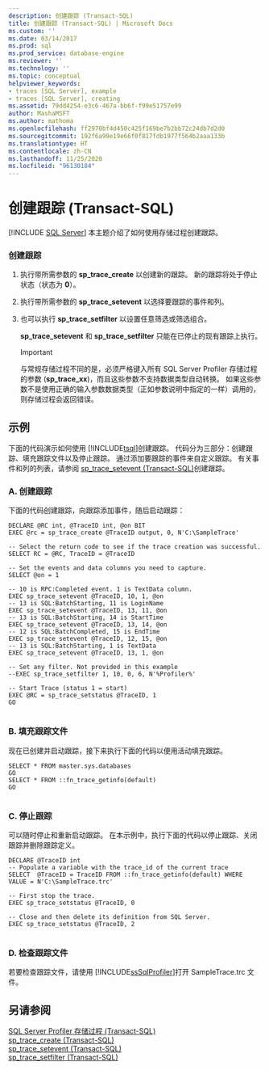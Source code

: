```yaml
---
description: 创建跟踪 (Transact-SQL)
title: 创建跟踪 (Transact-SQL) | Microsoft Docs
ms.custom: ''
ms.date: 03/14/2017
ms.prod: sql
ms.prod_service: database-engine
ms.reviewer: ''
ms.technology: ''
ms.topic: conceptual
helpviewer_keywords:
- traces [SQL Server], example
- traces [SQL Server], creating
ms.assetid: 79dd4254-e3c6-467a-bb6f-f99e51757e99
author: MashaMSFT
ms.author: mathoma
ms.openlocfilehash: ff2970bf4d450c425f169be7b2bb72c24db7d2d0
ms.sourcegitcommit: 192f6a99e19e66f0f817fdb1977f564b2aaa133b
ms.translationtype: HT
ms.contentlocale: zh-CN
ms.lasthandoff: 11/25/2020
ms.locfileid: "96130184"
---
```

# <a name="create-a-trace-transact-sql"></a>创建跟踪 (Transact-SQL)
 [!INCLUDE [SQL Server](../../includes/applies-to-version/sqlserver.md)]
  本主题介绍了如何使用存储过程创建跟踪。  
  
### <a name="to-create-a-trace"></a>创建跟踪  
  
1.  执行带所需参数的 **sp_trace_create** 以创建新的跟踪。 新的跟踪将处于停止状态（状态为 **0**）。  
  
2.  执行带所需参数的 **sp_trace_setevent** 以选择要跟踪的事件和列。  
  
3.  也可以执行 **sp_trace_setfilter** 以设置任意筛选或筛选组合。  

     **sp_trace_setevent** 和 **sp_trace_setfilter** 只能在已停止的现有跟踪上执行。  
  
    > [!IMPORTANT]  
    >  与常规存储过程不同的是，必须严格键入所有 SQL Server Profiler 存储过程的参数 (<strong>sp_trace_xx</strong>)，而且这些参数不支持数据类型自动转换。 如果这些参数不是使用正确的输入参数数据类型（正如参数说明中指定的一样）调用的，则存储过程会返回错误。  
  
## <a name="examples"></a>示例

 下面的代码演示如何使用 [!INCLUDE[tsql](../../includes/tsql-md.md)]创建跟踪。 代码分为三部分：创建跟踪、填充跟踪文件以及停止跟踪。 通过添加要跟踪的事件来自定义跟踪。 有关事件和列的列表，请参阅 [sp_trace_setevent (Transact-SQL)](../../relational-databases/system-stored-procedures/sp-trace-setevent-transact-sql.md)创建跟踪。  
  
### <a name="a-create-a-trace"></a>A. 创建跟踪
 下面的代码创建跟踪，向跟踪添加事件，随后启动跟踪：  
  
```  
DECLARE @RC int, @TraceID int, @on BIT  
EXEC @rc = sp_trace_create @TraceID output, 0, N'C:\SampleTrace'  
  
-- Select the return code to see if the trace creation was successful.  
SELECT RC = @RC, TraceID = @TraceID  
  
-- Set the events and data columns you need to capture.  
SELECT @on = 1  
  
-- 10 is RPC:Completed event. 1 is TextData column.   
EXEC sp_trace_setevent @TraceID, 10, 1, @on   
-- 13 is SQL:BatchStarting, 11 is LoginName  
EXEC sp_trace_setevent @TraceID, 13, 11, @on   
-- 13 is SQL:BatchStarting, 14 is StartTime  
EXEC sp_trace_setevent @TraceID, 13, 14, @on   
-- 12 is SQL:BatchCompleted, 15 is EndTime  
EXEC sp_trace_setevent @TraceID, 12, 15, @on   
-- 13 is SQL:BatchStarting, 1 is TextData  
EXEC sp_trace_setevent @TraceID, 13, 1, @on   
  
-- Set any filter. Not provided in this example  
--EXEC sp_trace_setfilter 1, 10, 0, 6, N'%Profiler%'  
  
-- Start Trace (status 1 = start)  
EXEC @RC = sp_trace_setstatus @TraceID, 1  
GO  
  
```  
  
### <a name="b-populate-the-trace-file"></a>B. 填充跟踪文件
 现在已创建并启动跟踪，接下来执行下面的代码以便用活动填充跟踪。  
  
```  
SELECT * FROM master.sys.databases  
GO  
SELECT * FROM ::fn_trace_getinfo(default)  
GO  
  
```  
  
### <a name="c-stop-the-trace"></a>C. 停止跟踪
 可以随时停止和重新启动跟踪。 在本示例中，执行下面的代码以停止跟踪、关闭跟踪并删除跟踪定义。  
  
```  
DECLARE @TraceID int  
-- Populate a variable with the trace_id of the current trace  
SELECT  @TraceID = TraceID FROM ::fn_trace_getinfo(default) WHERE VALUE = N'C:\SampleTrace.trc'  
  
-- First stop the trace.   
EXEC sp_trace_setstatus @TraceID, 0  
  
-- Close and then delete its definition from SQL Server.   
EXEC sp_trace_setstatus @TraceID, 2  
  
```  
  
### <a name="d-examine-the-trace-file"></a>D. 检查跟踪文件
 若要检查跟踪文件，请使用 [!INCLUDE[ssSqlProfiler](../../includes/sssqlprofiler-md.md)]打开 SampleTrace.trc 文件。  
  
## <a name="see-also"></a>另请参阅  
 [SQL Server Profiler 存储过程 (Transact-SQL)](../../relational-databases/system-stored-procedures/sql-server-profiler-stored-procedures-transact-sql.md)   
 [sp_trace_create (Transact-SQL)](../../relational-databases/system-stored-procedures/sp-trace-create-transact-sql.md)   
 [sp_trace_setevent (Transact-SQL)](../../relational-databases/system-stored-procedures/sp-trace-setevent-transact-sql.md)   
 [sp_trace_setfilter (Transact-SQL)](../../relational-databases/system-stored-procedures/sp-trace-setfilter-transact-sql.md)  
  
  
